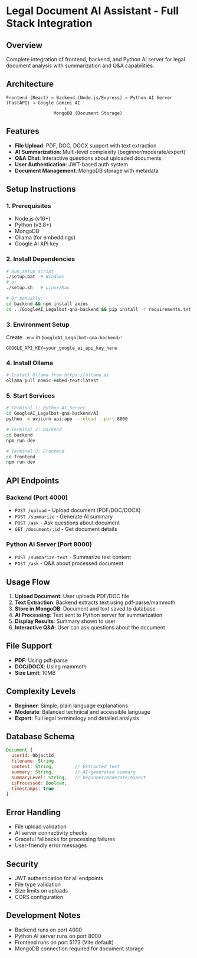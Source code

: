 # Legal Document AI Assistant - Full Stack Integration

## Overview
Complete integration of frontend, backend, and Python AI server for legal document analysis with summarization and Q&A capabilities.

## Architecture
```
Frontend (React) → Backend (Node.js/Express) → Python AI Server (FastAPI) → Google Gemini AI
                      ↓
                  MongoDB (Document Storage)
```

## Features
- **File Upload**: PDF, DOC, DOCX support with text extraction
- **AI Summarization**: Multi-level complexity (beginner/moderate/expert)
- **Q&A Chat**: Interactive questions about uploaded documents
- **User Authentication**: JWT-based auth system
- **Document Management**: MongoDB storage with metadata

## Setup Instructions

### 1. Prerequisites
- Node.js (v16+)
- Python (v3.8+)
- MongoDB
- Ollama (for embeddings)
- Google AI API key

### 2. Install Dependencies
```bash
# Run setup script
./setup.bat  # Windows
# or
./setup.sh   # Linux/Mac

# Or manually:
cd backend && npm install axios
cd ../GoogleAI_Legalbot-qna-backend && pip install -r requirements.txt
```

### 3. Environment Setup
Create `.env` in `GoogleAI_Legalbot-qna-backend/`:
```
GOOGLE_API_KEY=your_google_ai_api_key_here
```

### 4. Install Ollama
```bash
# Install Ollama from https://ollama.ai
ollama pull nomic-embed-text:latest
```

### 5. Start Services
```bash
# Terminal 1: Python AI Server
cd GoogleAI_Legalbot-qna-backend/AI
python -m uvicorn api:app --reload --port 8000

# Terminal 2: Backend
cd backend
npm run dev

# Terminal 3: Frontend
cd frontend
npm run dev
```

## API Endpoints

### Backend (Port 4000)
- `POST /upload` - Upload document (PDF/DOC/DOCX)
- `POST /summarize` - Generate AI summary
- `POST /ask` - Ask questions about document
- `GET /document/:id` - Get document details

### Python AI Server (Port 8000)
- `POST /summarize-text` - Summarize text content
- `POST /ask` - Q&A about processed document

## Usage Flow

1. **Upload Document**: User uploads PDF/DOC file
2. **Text Extraction**: Backend extracts text using pdf-parse/mammoth
3. **Store in MongoDB**: Document and text saved to database
4. **AI Processing**: Text sent to Python server for summarization
5. **Display Results**: Summary shown to user
6. **Interactive Q&A**: User can ask questions about the document

## File Support
- **PDF**: Using pdf-parse
- **DOC/DOCX**: Using mammoth
- **Size Limit**: 10MB

## Complexity Levels
- **Beginner**: Simple, plain language explanations
- **Moderate**: Balanced technical and accessible language
- **Expert**: Full legal terminology and detailed analysis

## Database Schema
```javascript
Document {
  userId: ObjectId,
  filename: String,
  content: String,        // Extracted text
  summary: String,        // AI-generated summary
  summaryLevel: String,   // beginner/moderate/expert
  isProcessed: Boolean,
  timestamps: true
}
```

## Error Handling
- File upload validation
- AI server connectivity checks
- Graceful fallbacks for processing failures
- User-friendly error messages

## Security
- JWT authentication for all endpoints
- File type validation
- Size limits on uploads
- CORS configuration

## Development Notes
- Backend runs on port 4000
- Python AI server runs on port 8000
- Frontend runs on port 5173 (Vite default)
- MongoDB connection required for document storage